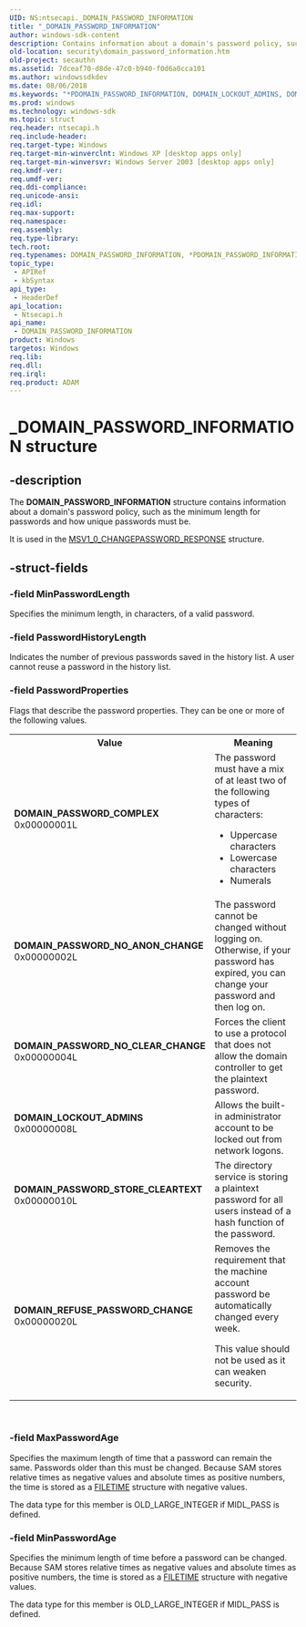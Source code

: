 ```yaml
---
UID: NS:ntsecapi._DOMAIN_PASSWORD_INFORMATION
title: "_DOMAIN_PASSWORD_INFORMATION"
author: windows-sdk-content
description: Contains information about a domain's password policy, such as the minimum length for passwords and how unique passwords must be.
old-location: security\domain_password_information.htm
old-project: secauthn
ms.assetid: 7dceaf70-d8de-47c0-b940-f0d6a0cca101
ms.author: windowssdkdev
ms.date: 08/06/2018
ms.keywords: "*PDOMAIN_PASSWORD_INFORMATION, DOMAIN_LOCKOUT_ADMINS, DOMAIN_PASSWORD_COMPLEX, DOMAIN_PASSWORD_INFORMATION, DOMAIN_PASSWORD_INFORMATION structure [Security], DOMAIN_PASSWORD_NO_ANON_CHANGE, DOMAIN_PASSWORD_NO_CLEAR_CHANGE, DOMAIN_PASSWORD_STORE_CLEARTEXT, DOMAIN_REFUSE_PASSWORD_CHANGE, PDOMAIN_PASSWORD_INFORMATION, PDOMAIN_PASSWORD_INFORMATION structure pointer [Security], _DOMAIN_PASSWORD_INFORMATION, _lsa_domain_password_information, ntsecapi/DOMAIN_PASSWORD_INFORMATION, ntsecapi/PDOMAIN_PASSWORD_INFORMATION, security.domain_password_information"
ms.prod: windows
ms.technology: windows-sdk
ms.topic: struct
req.header: ntsecapi.h
req.include-header: 
req.target-type: Windows
req.target-min-winverclnt: Windows XP [desktop apps only]
req.target-min-winversvr: Windows Server 2003 [desktop apps only]
req.kmdf-ver: 
req.umdf-ver: 
req.ddi-compliance: 
req.unicode-ansi: 
req.idl: 
req.max-support: 
req.namespace: 
req.assembly: 
req.type-library: 
tech.root: 
req.typenames: DOMAIN_PASSWORD_INFORMATION, *PDOMAIN_PASSWORD_INFORMATION
topic_type:
 - APIRef
 - kbSyntax
api_type:
 - HeaderDef
api_location:
 - Ntsecapi.h
api_name:
 - DOMAIN_PASSWORD_INFORMATION
product: Windows
targetos: Windows
req.lib: 
req.dll: 
req.irql: 
req.product: ADAM
---
```


# _DOMAIN_PASSWORD_INFORMATION structure


## -description


The <b>DOMAIN_PASSWORD_INFORMATION</b> structure contains information about a domain's password policy, such as the minimum length for passwords and how unique passwords must be.

It is used in the <a href="https://msdn.microsoft.com/45946272-7350-42f3-af54-9012829bf1de">MSV1_0_CHANGEPASSWORD_RESPONSE</a> structure.


## -struct-fields




### -field MinPasswordLength

Specifies the minimum length, in characters, of a valid password.


### -field PasswordHistoryLength

Indicates the number of previous passwords saved in the history list. A user cannot reuse a password in the history list.


### -field PasswordProperties

Flags that describe the password properties. They can be one or more of the following values. 




					

<table>
<tr>
<th>Value</th>
<th>Meaning</th>
</tr>
<tr>
<td width="40%"><a id="DOMAIN_PASSWORD_COMPLEX"></a><a id="domain_password_complex"></a><dl>
<dt><b>DOMAIN_PASSWORD_COMPLEX</b></dt>
<dt>0x00000001L</dt>
</dl>
</td>
<td width="60%">
The password must have a mix of at least two of the following types of characters:

<ul>
<li>Uppercase characters</li>
<li>Lowercase characters</li>
<li>Numerals</li>
</ul>
</td>
</tr>
<tr>
<td width="40%"><a id="DOMAIN_PASSWORD_NO_ANON_CHANGE"></a><a id="domain_password_no_anon_change"></a><dl>
<dt><b>DOMAIN_PASSWORD_NO_ANON_CHANGE</b></dt>
<dt>0x00000002L</dt>
</dl>
</td>
<td width="60%">
The password cannot be changed without logging on. Otherwise, if your password has expired, you can change your password and then log on.

</td>
</tr>
<tr>
<td width="40%"><a id="DOMAIN_PASSWORD_NO_CLEAR_CHANGE"></a><a id="domain_password_no_clear_change"></a><dl>
<dt><b>DOMAIN_PASSWORD_NO_CLEAR_CHANGE</b></dt>
<dt>0x00000004L</dt>
</dl>
</td>
<td width="60%">
Forces the client to use a protocol that does not allow the domain controller to get the plaintext password.

</td>
</tr>
<tr>
<td width="40%"><a id="DOMAIN_LOCKOUT_ADMINS"></a><a id="domain_lockout_admins"></a><dl>
<dt><b>DOMAIN_LOCKOUT_ADMINS</b></dt>
<dt>0x00000008L</dt>
</dl>
</td>
<td width="60%">
Allows the built-in administrator account to be locked out from network logons.

</td>
</tr>
<tr>
<td width="40%"><a id="DOMAIN_PASSWORD_STORE_CLEARTEXT"></a><a id="domain_password_store_cleartext"></a><dl>
<dt><b>DOMAIN_PASSWORD_STORE_CLEARTEXT</b></dt>
<dt>0x00000010L</dt>
</dl>
</td>
<td width="60%">
The directory service is storing a plaintext password for all users instead of a hash function of the password.

</td>
</tr>
<tr>
<td width="40%"><a id="DOMAIN_REFUSE_PASSWORD_CHANGE"></a><a id="domain_refuse_password_change"></a><dl>
<dt><b>DOMAIN_REFUSE_PASSWORD_CHANGE</b></dt>
<dt>0x00000020L</dt>
</dl>
</td>
<td width="60%">
Removes the requirement that the machine account password be automatically changed every week.

This value should not be used as it can weaken security.

</td>
</tr>
</table>
 


### -field MaxPasswordAge

Specifies the maximum length of time that a password can remain the same. Passwords older than this must be changed. Because SAM stores relative times as negative values and absolute times as positive numbers, the time is stored as a <a href="https://msdn.microsoft.com/9baf8a0e-59e3-4fbd-9616-2ec9161520d1">FILETIME</a> structure with negative values.

The data type for this member is OLD_LARGE_INTEGER if MIDL_PASS is defined.


### -field MinPasswordAge

Specifies the minimum length of time before a password can be changed. Because SAM stores relative times as negative values and absolute times as positive numbers, the time is stored as a <a href="https://msdn.microsoft.com/9baf8a0e-59e3-4fbd-9616-2ec9161520d1">FILETIME</a> structure with negative values.

The data type for this member is OLD_LARGE_INTEGER if MIDL_PASS is defined.

